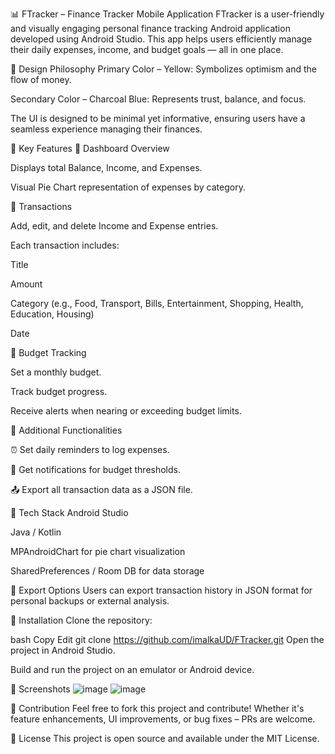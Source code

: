 📊 FTracker – Finance Tracker Mobile Application
FTracker is a user-friendly and visually engaging personal finance tracking Android application developed using Android Studio. This app helps users efficiently manage their daily expenses, income, and budget goals — all in one place.

🎨 Design Philosophy
Primary Color – Yellow: Symbolizes optimism and the flow of money.

Secondary Color – Charcoal Blue: Represents trust, balance, and focus.

The UI is designed to be minimal yet informative, ensuring users have a seamless experience managing their finances.

📱 Key Features
🔹 Dashboard Overview

Displays total Balance, Income, and Expenses.

Visual Pie Chart representation of expenses by category.

🔹 Transactions

Add, edit, and delete Income and Expense entries.

Each transaction includes:

Title

Amount

Category (e.g., Food, Transport, Bills, Entertainment, Shopping, Health, Education, Housing)

Date

🔹 Budget Tracking

Set a monthly budget.

Track budget progress.

Receive alerts when nearing or exceeding budget limits.

🔹 Additional Functionalities

⏰ Set daily reminders to log expenses.

🔔 Get notifications for budget thresholds.

📤 Export all transaction data as a JSON file.

📂 Tech Stack
Android Studio

Java / Kotlin

MPAndroidChart for pie chart visualization

SharedPreferences / Room DB for data storage

📁 Export Options
Users can export transaction history in JSON format for personal backups or external analysis.

🔧 Installation
Clone the repository:

bash
Copy
Edit
git clone https://github.com/imalkaUD/FTracker.git
Open the project in Android Studio.

Build and run the project on an emulator or Android device.

📸 Screenshots 
![image](https://github.com/user-attachments/assets/2d14fd9d-1826-4350-91af-9c15b13c9a5c)
![image](https://github.com/user-attachments/assets/78f5d17d-c1cf-4cf0-ae97-7e86182e6f5e)



🙌 Contribution
Feel free to fork this project and contribute! Whether it's feature enhancements, UI improvements, or bug fixes – PRs are welcome.

📃 License
This project is open source and available under the MIT License.
